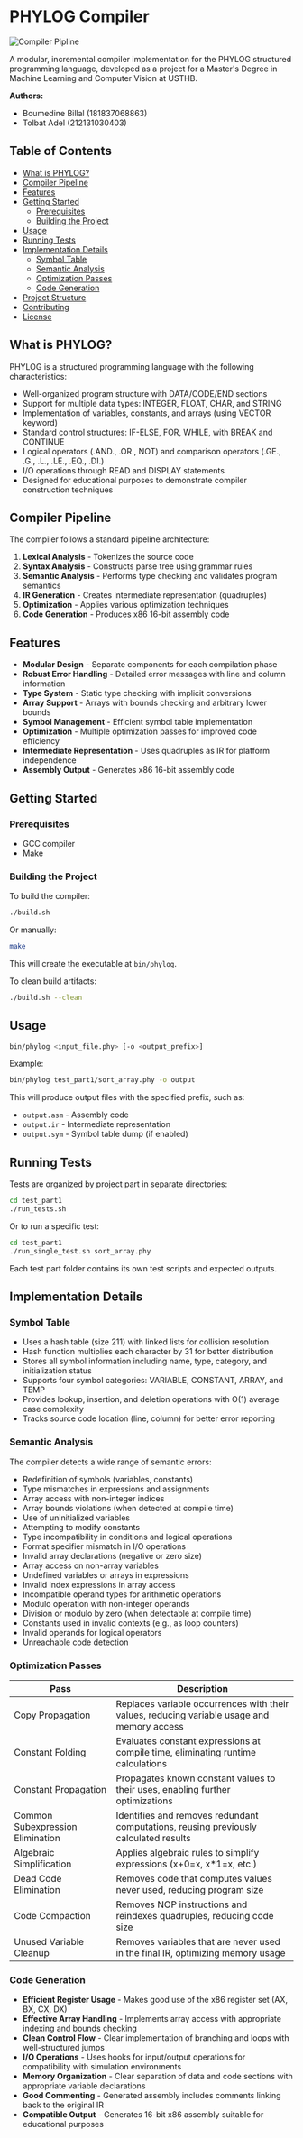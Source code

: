 # PHYLOG Compiler

![Compiler Pipline](PHYLOG_Compiler/cp.png)

A modular, incremental compiler implementation for the PHYLOG structured programming language, developed as a project for a Master's Degree in Machine Learning and Computer Vision at USTHB.

**Authors:**
- Boumedine Billal (181837068863)
- Tolbat Adel (212131030403)

## Table of Contents
- [What is PHYLOG?](#what-is-phylog)
- [Compiler Pipeline](#compiler-pipeline)
- [Features](#features)
- [Getting Started](#getting-started)
  - [Prerequisites](#prerequisites)
  - [Building the Project](#building-the-project)
- [Usage](#usage)
- [Running Tests](#running-tests)
- [Implementation Details](#implementation-details)
  - [Symbol Table](#symbol-table)
  - [Semantic Analysis](#semantic-analysis)
  - [Optimization Passes](#optimization-passes)
  - [Code Generation](#code-generation)
- [Project Structure](#project-structure)
- [Contributing](#contributing)
- [License](#license)

## What is PHYLOG?

PHYLOG is a structured programming language with the following characteristics:

- Well-organized program structure with DATA/CODE/END sections
- Support for multiple data types: INTEGER, FLOAT, CHAR, and STRING
- Implementation of variables, constants, and arrays (using VECTOR keyword)
- Standard control structures: IF-ELSE, FOR, WHILE, with BREAK and CONTINUE
- Logical operators (.AND., .OR., NOT) and comparison operators (.GE., .G., .L., .LE., .EQ., .DI.)
- I/O operations through READ and DISPLAY statements
- Designed for educational purposes to demonstrate compiler construction techniques

## Compiler Pipeline

The compiler follows a standard pipeline architecture:

1. **Lexical Analysis** - Tokenizes the source code
2. **Syntax Analysis** - Constructs parse tree using grammar rules
3. **Semantic Analysis** - Performs type checking and validates program semantics
4. **IR Generation** - Creates intermediate representation (quadruples)
5. **Optimization** - Applies various optimization techniques
6. **Code Generation** - Produces x86 16-bit assembly code

## Features

- **Modular Design** - Separate components for each compilation phase
- **Robust Error Handling** - Detailed error messages with line and column information
- **Type System** - Static type checking with implicit conversions
- **Array Support** - Arrays with bounds checking and arbitrary lower bounds
- **Symbol Management** - Efficient symbol table implementation
- **Optimization** - Multiple optimization passes for improved code efficiency
- **Intermediate Representation** - Uses quadruples as IR for platform independence
- **Assembly Output** - Generates x86 16-bit assembly code

## Getting Started

### Prerequisites

- GCC compiler
- Make

### Building the Project

To build the compiler:

```bash
./build.sh
```

Or manually:

```bash
make
```

This will create the executable at `bin/phylog`.

To clean build artifacts:

```bash
./build.sh --clean
```

## Usage

```bash
bin/phylog <input_file.phy> [-o <output_prefix>]
```

Example:

```bash
bin/phylog test_part1/sort_array.phy -o output
```

This will produce output files with the specified prefix, such as:
- `output.asm` - Assembly code
- `output.ir` - Intermediate representation
- `output.sym` - Symbol table dump (if enabled)

## Running Tests

Tests are organized by project part in separate directories:

```bash
cd test_part1
./run_tests.sh
```

Or to run a specific test:

```bash
cd test_part1
./run_single_test.sh sort_array.phy
```

Each test part folder contains its own test scripts and expected outputs.

## Implementation Details

### Symbol Table

- Uses a hash table (size 211) with linked lists for collision resolution
- Hash function multiplies each character by 31 for better distribution
- Stores all symbol information including name, type, category, and initialization status
- Supports four symbol categories: VARIABLE, CONSTANT, ARRAY, and TEMP
- Provides lookup, insertion, and deletion operations with O(1) average case complexity
- Tracks source code location (line, column) for better error reporting

### Semantic Analysis

The compiler detects a wide range of semantic errors:

- Redefinition of symbols (variables, constants)
- Type mismatches in expressions and assignments
- Array access with non-integer indices
- Array bounds violations (when detected at compile time)
- Use of uninitialized variables
- Attempting to modify constants
- Type incompatibility in conditions and logical operations
- Format specifier mismatch in I/O operations
- Invalid array declarations (negative or zero size)
- Array access on non-array variables
- Undefined variables or arrays in expressions
- Invalid index expressions in array access
- Incompatible operand types for arithmetic operations
- Modulo operation with non-integer operands
- Division or modulo by zero (when detectable at compile time)
- Constants used in invalid contexts (e.g., as loop counters)
- Invalid operands for logical operators
- Unreachable code detection

### Optimization Passes

| Pass | Description |
|------|-------------|
| Copy Propagation | Replaces variable occurrences with their values, reducing variable usage and memory access |
| Constant Folding | Evaluates constant expressions at compile time, eliminating runtime calculations |
| Constant Propagation | Propagates known constant values to their uses, enabling further optimizations |
| Common Subexpression Elimination | Identifies and removes redundant computations, reusing previously calculated results |
| Algebraic Simplification | Applies algebraic rules to simplify expressions (x+0=x, x*1=x, etc.) |
| Dead Code Elimination | Removes code that computes values never used, reducing program size |
| Code Compaction | Removes NOP instructions and reindexes quadruples, reducing code size |
| Unused Variable Cleanup | Removes variables that are never used in the final IR, optimizing memory usage |

### Code Generation

- **Efficient Register Usage** - Makes good use of the x86 register set (AX, BX, CX, DX)
- **Effective Array Handling** - Implements array access with appropriate indexing and bounds checking
- **Clean Control Flow** - Clear implementation of branching and loops with well-structured jumps
- **I/O Operations** - Uses hooks for input/output operations for compatibility with simulation environments
- **Memory Organization** - Clear separation of data and code sections with appropriate variable declarations
- **Good Commenting** - Generated assembly includes comments linking back to the original IR
- **Compatible Output** - Generates 16-bit x86 assembly suitable for educational purposes

